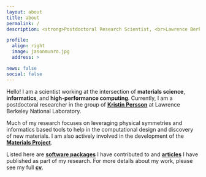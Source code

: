 ```yaml
---
layout: about
title: about
permalink: /
description: <strong>Postdoctoral Research Scientist, <br>Lawrence Berkeley National Laboratory</br></strong>

profile:
  align: right
  image: jasonmunro.jpg
  address: >

news: false
social: false
---
```


Hello! I am a scientist working at the intersection of <strong>materials science</strong>, <strong>informatics</strong>, and <strong>high-performance computing</strong>. Currently, I am a postdoctoral researcher in the group of <strong>[Kristin Persson](https://perssongroup.lbl.gov/)</strong> at Lawrence Berkeley National Laboratory.

Much of my research focuses on leveraging physical symmetries and informatics based tools to help in the computational design and discovery of new materials. I am also actively involved in the development of the <strong>[Materials Project](https://materialsproject.org/)</strong>.

Listed here are <strong>[software packages](/code/)</strong> I have contributed to and <strong>[articles](/publications/)</strong> I have published as part of my research. For more details about my work, please see my full <strong>[cv](/assets/pdf/cv.pdf)</strong>.